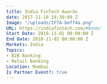 ```yaml
---
title: India FinTech Awards
date: 2017-11-10 14:39:00 Z
Image: "/uploads/IFTA-beff4a.png"
URL: https://indiafintech.com/#book/
Start Date: 2018-11-01 00:00:00 Z
End Date: 2018-11-02 00:00:00 Z
Markets: India
Topics:
- B2B Banking
- Retail Banking
Location: Mumbai
Is Partner Event?: true
---
```


